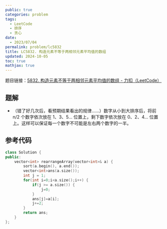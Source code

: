 ```yaml
---
public: true
categories: problem
tags:
  - LeetCode
  - 排序
  - 贪心
date:
  - 2023/07/04
permalink: problem/lc5832
title: LC5832. 构造元素不等于两相邻元素平均值的数组
updated: 2024-10-05
toc: true
mathjax: true
---
```


题目链接：[5832. 构造元素不等于两相邻元素平均值的数组 - 力扣（LeetCode） ](https://leetcode-cn.com/problems/array-with-elements-not-equal-to-average-of-neighbors/)

<!--more-->

## 题解

  + （错了好几次后，看预期结果看出的规律……）数字从小到大排序后，将前 n/2 个数字依次放在 1、3、5... 位置上，剩下数字依次放在 0、2、4...  位置上。这样可以保证每一个数字不可能是左右两个数字的一半。

## 参考代码

```cpp
class Solution {
public:
    vector<int> rearrangeArray(vector<int>& a) {
        sort(a.begin(), a.end());
        vector<int>ans(a.size());
        int j = 1;
        for(int i=0;i<a.size();i++) {
            if(j >= a.size()) {
                j=0;
            }
            ans[j]=a[i];
            j+=2;
        }
        return ans;
    }
};
```




